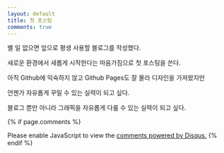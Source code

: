 ```yaml
---
layout: default
title: 첫 포스팅
comments: true
---
```


별 일 없으면 앞으로 평생 사용할 블로그를 작성했다.

새로운 환경에서 새롭게 시작한다는 마음가짐으로 첫 포스팅을 쓴다.

아직 Github에 익숙하지 않고 Github Pages도 잘 몰라 디자인을 가져왔지만

언젠가 자유롭게 꾸밀 수 있는 실력이 되고 싶다.

블로그 뿐만 아니라 그래픽을 자유롭게 다룰 수 있는 실력이 되고 싶다.

{% if page.comments %}
<div id="disqus_thread"></div>
<script>

/**
*  RECOMMENDED CONFIGURATION VARIABLES: EDIT AND UNCOMMENT THE SECTION BELOW TO INSERT DYNAMIC VALUES FROM YOUR PLATFORM OR CMS.
*  LEARN WHY DEFINING THESE VARIABLES IS IMPORTANT: https://disqus.com/admin/universalcode/#configuration-variables*/
/*
var disqus_config = function () {
this.page.url = PAGE_URL;  // Replace PAGE_URL with your page's canonical URL variable
this.page.identifier = PAGE_IDENTIFIER; // Replace PAGE_IDENTIFIER with your page's unique identifier variable
};
*/
(function() { // DON'T EDIT BELOW THIS LINE
var d = document, s = d.createElement('script');
s.src = 'https://sjh90.disqus.com/embed.js';
s.setAttribute('data-timestamp', +new Date());
(d.head || d.body).appendChild(s);
})();
</script>
<noscript>Please enable JavaScript to view the <a href="https://disqus.com/?ref_noscript">comments powered by Disqus.</a></noscript>
{% endif %}

